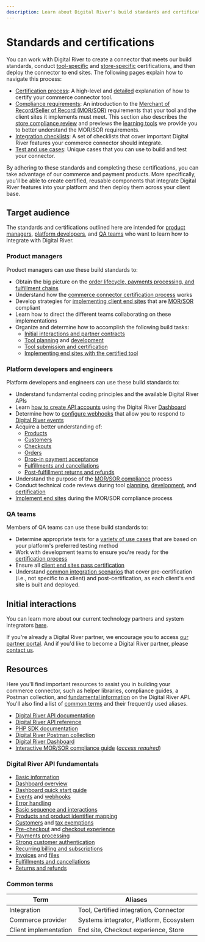 ```yaml
---
description: Learn about Digital River's build standards and certification process.
---
```


# Standards and certifications

You can work with Digital River to create a connector that meets our build standards, conduct [tool-specific](certification-process.md) and [store-specific](compliance-requirements.md#store-compliance-review) certifications, and then deploy the connector to end sites. The following pages explain how to navigate this process:

* [Certification process](certification-process.md): A high-level and [detailed](certification-process.md#detailed-certification-process) explanation of how to certify your commerce connector tool.
* [Compliance requirements](compliance-requirements.md): An introduction to the [Merchant of Record/Seller of Record (MOR/SOR)](../glossary.md#merchant-of-record-seller-of-record-mor-sor) requirements that your tool and the client sites it implements must meet. This section also describes the [store compliance review](compliance-requirements.md#store-compliance-review) and previews the [learning tools](compliance-requirements.md#learning-tools) we provide you to better understand the MOR/SOR requirements.
* [Integration checklists](integration-checklists/): A set of checklists that cover important Digital River features your commerce connector should integrate.
* [Test and use cases](test-and-use-cases.md): Unique cases that you can use to build and test your connector.

By adhering to these standards and completing these certifications, you can take advantage of our commerce and payment products. More specifically, you'll be able to create certified, reusable components that integrate Digital River features into your platform and then deploy them across your client base.

## Target audience

The standards and certifications outlined here are intended for [product managers](./#product-managers), [platform developers](./#platform-developers-and-engineers), and [QA teams](./#qa-teams) who want to learn how to integrate with Digital River.

### Product managers

Product managers can use these build standards to:

* Obtain the big picture on the [order lifecycle, payments processing, and fulfillment chains](../../integration-options/checkouts/process-flow.md)
* Understand how the [commerce connector certification process](certification-process.md) works
* Develop strategies for [implementing client end sites](certification-process.md#end-site-implementations) that are [MOR/SOR](../glossary.md#merchant-of-record-seller-of-record-mor-sor) compliant
* Learn how to direct the different teams collaborating on these implementations
* Organize and determine how to accomplish the following build tasks:
  * [Initial interactions and partner contracts](./#initial-interactions)
  * [Tool planning](certification-process.md#planning-and-prerequisites) and [development](certification-process.md#tool-development)
  * [Tool submission and certification](certification-process.md#tool-submission-and-certification)
  * [Implementing end sites with the certified tool](certification-process.md#end-site-implementations)

### Platform developers and engineers

Platform developers and engineers can use these build standards to:

* Understand fundamental coding principles and the available Digital River APIs
* Learn [how to create API accounts](../../administration/dashboard/quick-start-guide.md#step-1-creating-a-test-account) using the Digital River [Dashboard](../../administration/dashboard/)
* Determine how to [configure webhooks](../../order-management/events-and-webhooks-1/webhooks/creating-a-webhook.md) that allow you to respond to [Digital River events](../../order-management/events-and-webhooks-1/events-1/event-types.md)
* Acquire a better understanding of:
  * [Products](../../product-management/skus.md)
  * [Customers](../../customer-management/customers.md)
  * [Checkouts](../../integration-options/checkouts/creating-checkouts/)
  * [Orders](../../order-management/creating-and-updating-an-order.md)
  * [Drop-in payment acceptance](../../payments/payment-integrations-1/drop-in/)
  * [Fulfillments and cancellations](../../order-management/fulfillments.md)
  * [Post-fulfillment returns and refunds](../../order-management/returns-and-refunds-1/)
* Understand the purpose of the [MOR/SOR compliance](compliance-requirements.md) process
* Conduct technical code reviews during tool [planning](certification-process.md#planning-and-prerequisites), [development](certification-process.md#tool-development), and [certification](certification-process.md#tool-submission-and-certification)
* [Implement end sites](certification-process.md#end-site-implementations) during the MOR/SOR compliance process

### QA teams

Members of QA teams can use these build standards to:

* Determine appropriate tests for a [variety of use cases](test-and-use-cases.md) that are based on your platform's preferred testing method
* Work with development teams to ensure you're ready for the [certification process](certification-process.md)
* Ensure all [client end sites pass certification](compliance-requirements.md#store-compliance-review)
* Understand [common integration scenarios](integration-checklists/) that cover pre-certification (i.e., not specific to a client) and post-certification, as each client's end site is built and deployed.

## Initial interactions

You can learn more about our current technology partners and system integrators [here](https://www.digitalriver.com/partners/).

If you're already a Digital River partner, we encourage you to access [our partner portal](https://digitalriver.allbound.com). And if you'd like to become a Digital River partner, please [contact us](https://www.digitalriver.com/partner-with-us/).

## Resources

Here you'll find important resources to assist you in building your commerce connector, such as helper libraries, compliance guides, a Postman collection, and [fundamental information](./#digital-river-api-fundamentals) on the Digital River API. You'll also find a list of [common terms](./#common-terms) and their frequently used aliases.

* [Digital River API documentation](../../)
* [Digital River API reference](https://www.digitalriver.com/docs/digital-river-api-reference/)
* [PHP SDK documentation](https://github.com/DigitalRiver/digital-river-php)
* [Digital River Postman collection](https://github.com/DigitalRiver/api-sandbox)
* [Digital River Dashboard](https://dashboard.digitalriver.com)
* [Interactive MOR/SOR compliance guide](https://drapi.io/ecommguidance/) ([_access required_](compliance-requirements.md#accessing-the-learning-tools))

### Digital River API fundamentals

* [Basic information](../../)
* [Dashboard overview](../../administration/dashboard/)
* [Dashboard quick start guide](../../administration/dashboard/quick-start-guide.md)
* [Events](../../order-management/events-and-webhooks-1/events-1/) and [webhooks](../../order-management/events-and-webhooks-1/webhooks/)
* [Error handling](https://www.digitalriver.com/docs/digital-river-api-reference/#section/Response-status-codes/Error-types)
* [Basic sequence and interactions](../../integration-options/checkouts/process-flow.md)
* [Products and product identifier mapping](../../product-management/skus.md)
* [Customers](../../customer-management/customers.md) and [tax exemptions](../../customer-management/setting-tax-related-attributes.md)
* [Pre-checkout](../../integration-options/checkouts/process-flow.md#pre-checkout) and [checkout experience](../../integration-options/checkouts/process-flow.md#creating-a-checkout)
* [Payments processing](../../integration-options/checkouts/process-flow.md#creating-a-source-and-order)
* [Strong customer authentication](../../payments/psd2-and-sca/)
* [Recurring billing and subscriptions](../../integration-options/checkouts/subscriptions/subscription-information-1.md)
* [Invoices](../../integration-options/checkouts/subscriptions/invoices.md) and [files](broken-reference)
* [Fulfillments and cancellations](../../order-management/fulfillments.md)
* [Returns and refunds](integration-checklists/reversals.md)

### Common terms

| Term                  | Aliases                                 |
| --------------------- | --------------------------------------- |
| Integration           | Tool, Certified integration, Connector  |
| Commerce provider     | Systems integrator, Platform, Ecosystem |
| Client implementation | End site, Checkout experience, Store    |
